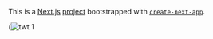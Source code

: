 This is a [Next.js](https://nextjs.org/) [project]([shorturl.at/jqvw0](https://jpegjon-twitter-clone.vercel.app/)) bootstrapped with [`create-next-app`](https://github.com/vercel/next.js/tree/canary/packages/create-next-app).



(![twt 1](https://user-images.githubusercontent.com/63046049/191164965-cfab6366-3e2b-48a4-97d5-73ee5b9ec935.PNG)
